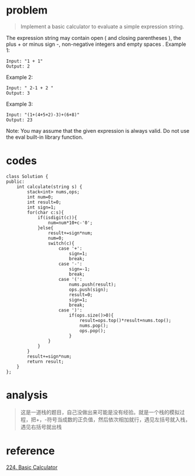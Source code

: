 # problem
> Implement a basic calculator to evaluate a simple expression string.

The expression string may contain open ( and closing parentheses ), the plus + or minus sign -, non-negative integers and empty spaces .
Example 1:
```
Input: "1 + 1"
Output: 2
```
Example 2:
```
Input: " 2-1 + 2 "
Output: 3
```
Example 3:
```
Input: "(1+(4+5+2)-3)+(6+8)"
Output: 23
```
Note:
You may assume that the given expression is always valid.
Do not use the eval built-in library function.

# codes
```
class Solution {
public:
    int calculate(string s) {
        stack<int> nums,ops;
        int num=0;
        int result=0;
        int sign=1;
        for(char c:s){
            if(isdigit(c)){
                num=num*10+c-'0';
            }else{
                result+=sign*num;
                num=0;
                switch(c){
                    case '+':
                        sign=1;
                        break;
                    case '-':
                        sign=-1;
                        break;
                    case '(':
                        nums.push(result);
                        ops.push(sign);
                        result=0;
                        sign=1;
                        break;
                    case ')':
                        if(ops.size()>0){
                            result=ops.top()*result+nums.top();
                            nums.pop();
                            ops.pop();
                        }
                }  
            }
        }
        result+=sign*num;
        return result;  
    }
};
```

# analysis
>这是一道栈的题目，自己没做出来可能是没有经验。就是一个栈的模拟过程，把+，-符号当成数的正负值，然后依次相加就行，遇见左括号就入栈，遇见右括号就出栈

# reference
[224. Basic Calculator][1]

[1]: https://leetcode.com/problems/basic-calculator/discuss/62377/16-ms-solution-in-C++-with-stacks